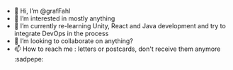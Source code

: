 - 👋 Hi, I’m @grafFahl
- 👀 I’m interested in mostly anything
- 🌱 I’m currently re-learning Unity, React and Java development and try to integrate DevOps in the process
- 💞️ I’m looking to collaborate on anything?
- 📫 How to reach me : letters or postcards, don't receive them anymore :sadpepe:

<!---
grafFahl/grafFahl is a ✨ special ✨ repository because its `README.md` (this file) appears on your GitHub profile.
You can click the Preview link to take a look at your changes.
--->
